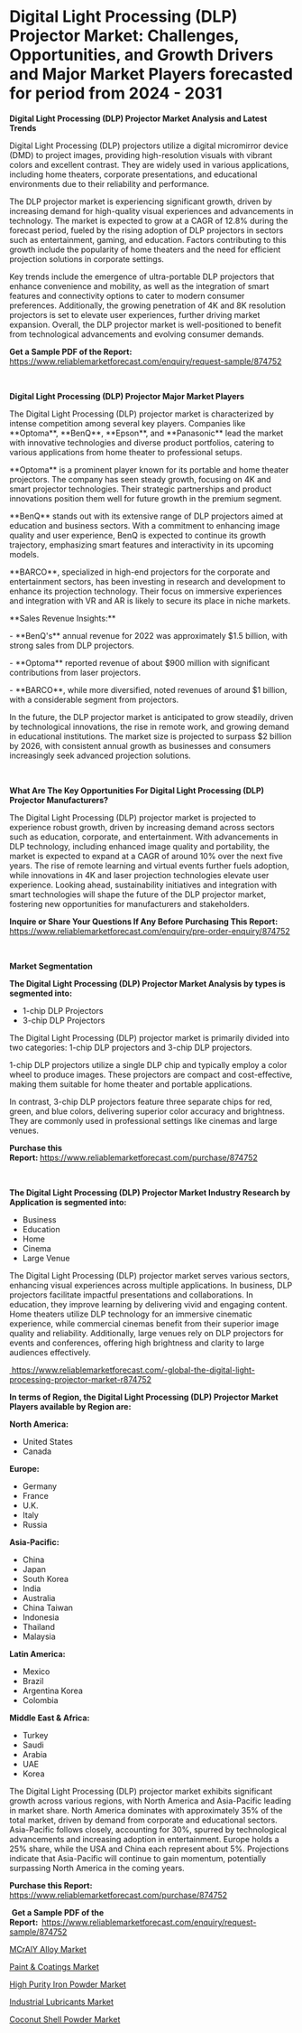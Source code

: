 <p><h1>Digital Light Processing (DLP) Projector Market: Challenges, Opportunities, and Growth Drivers and Major Market Players forecasted for period from 2024 - 2031</h1></p><p><strong>Digital Light Processing (DLP) Projector Market Analysis and Latest Trends</strong></p>
<p><p>Digital Light Processing (DLP) projectors utilize a digital micromirror device (DMD) to project images, providing high-resolution visuals with vibrant colors and excellent contrast. They are widely used in various applications, including home theaters, corporate presentations, and educational environments due to their reliability and performance.</p><p>The DLP projector market is experiencing significant growth, driven by increasing demand for high-quality visual experiences and advancements in technology. The market is expected to grow at a CAGR of 12.8% during the forecast period, fueled by the rising adoption of DLP projectors in sectors such as entertainment, gaming, and education. Factors contributing to this growth include the popularity of home theaters and the need for efficient projection solutions in corporate settings.</p><p>Key trends include the emergence of ultra-portable DLP projectors that enhance convenience and mobility, as well as the integration of smart features and connectivity options to cater to modern consumer preferences. Additionally, the growing penetration of 4K and 8K resolution projectors is set to elevate user experiences, further driving market expansion. Overall, the DLP projector market is well-positioned to benefit from technological advancements and evolving consumer demands.</p></p>
<p><strong>Get a Sample PDF of the Report:&nbsp;</strong> <a href="https://www.reliablemarketforecast.com/enquiry/request-sample/874752">https://www.reliablemarketforecast.com/enquiry/request-sample/874752</a></p>
<p>&nbsp;</p>
<p><strong>Digital Light Processing (DLP) Projector Major Market Players</strong></p>
<p><p>The Digital Light Processing (DLP) projector market is characterized by intense competition among several key players. Companies like **Optoma**, **BenQ**, **Epson**, and **Panasonic** lead the market with innovative technologies and diverse product portfolios, catering to various applications from home theater to professional setups.</p><p>**Optoma** is a prominent player known for its portable and home theater projectors. The company has seen steady growth, focusing on 4K and smart projector technologies. Their strategic partnerships and product innovations position them well for future growth in the premium segment.</p><p>**BenQ** stands out with its extensive range of DLP projectors aimed at education and business sectors. With a commitment to enhancing image quality and user experience, BenQ is expected to continue its growth trajectory, emphasizing smart features and interactivity in its upcoming models.</p><p>**BARCO**, specialized in high-end projectors for the corporate and entertainment sectors, has been investing in research and development to enhance its projection technology. Their focus on immersive experiences and integration with VR and AR is likely to secure its place in niche markets.</p><p>**Sales Revenue Insights:**  </p><p>- **BenQ's** annual revenue for 2022 was approximately $1.5 billion, with strong sales from DLP projectors.  </p><p>- **Optoma** reported revenue of about $900 million with significant contributions from laser projectors.  </p><p>- **BARCO**, while more diversified, noted revenues of around $1 billion, with a considerable segment from projectors. </p><p>In the future, the DLP projector market is anticipated to grow steadily, driven by technological innovations, the rise in remote work, and growing demand in educational institutions. The market size is projected to surpass $2 billion by 2026, with consistent annual growth as businesses and consumers increasingly seek advanced projection solutions.</p></p>
<p>&nbsp;</p>
<p><strong>What Are The Key Opportunities For Digital Light Processing (DLP) Projector Manufacturers?</strong></p>
<p><p>The Digital Light Processing (DLP) projector market is projected to experience robust growth, driven by increasing demand across sectors such as education, corporate, and entertainment. With advancements in DLP technology, including enhanced image quality and portability, the market is expected to expand at a CAGR of around 10% over the next five years. The rise of remote learning and virtual events further fuels adoption, while innovations in 4K and laser projection technologies elevate user experience. Looking ahead, sustainability initiatives and integration with smart technologies will shape the future of the DLP projector market, fostering new opportunities for manufacturers and stakeholders.</p></p>
<p><strong>Inquire or Share Your Questions If Any Before Purchasing This Report:</strong> <a href="https://www.reliablemarketforecast.com/enquiry/pre-order-enquiry/874752">https://www.reliablemarketforecast.com/enquiry/pre-order-enquiry/874752</a></p>
<p>&nbsp;</p>
<p><strong>Market Segmentation</strong></p>
<p><strong>The Digital Light Processing (DLP) Projector Market Analysis by types is segmented into:</strong></p>
<p><ul><li>1-chip DLP Projectors</li><li>3-chip DLP Projectors</li></ul></p>
<p><p>The Digital Light Processing (DLP) projector market is primarily divided into two categories: 1-chip DLP projectors and 3-chip DLP projectors. </p><p>1-chip DLP projectors utilize a single DLP chip and typically employ a color wheel to produce images. These projectors are compact and cost-effective, making them suitable for home theater and portable applications. </p><p>In contrast, 3-chip DLP projectors feature three separate chips for red, green, and blue colors, delivering superior color accuracy and brightness. They are commonly used in professional settings like cinemas and large venues.</p></p>
<p><strong>Purchase this Report:&nbsp;</strong><a href="https://www.reliablemarketforecast.com/purchase/874752">https://www.reliablemarketforecast.com/purchase/874752</a></p>
<p>&nbsp;</p>
<p><strong>The Digital Light Processing (DLP) Projector Market Industry Research by Application is segmented into:</strong></p>
<p><ul><li>Business</li><li>Education</li><li>Home</li><li>Cinema</li><li>Large Venue</li></ul></p>
<p><p>The Digital Light Processing (DLP) projector market serves various sectors, enhancing visual experiences across multiple applications. In business, DLP projectors facilitate impactful presentations and collaborations. In education, they improve learning by delivering vivid and engaging content. Home theaters utilize DLP technology for an immersive cinematic experience, while commercial cinemas benefit from their superior image quality and reliability. Additionally, large venues rely on DLP projectors for events and conferences, offering high brightness and clarity to large audiences effectively.</p></p>
<p><a href="https://www.reliablemarketforecast.com/-global-the-digital-light-processing-projector-market-r874752">&nbsp;https://www.reliablemarketforecast.com/-global-the-digital-light-processing-projector-market-r874752</a></p>
<p><strong>In terms of Region, the Digital Light Processing (DLP) Projector Market Players available by Region are:</strong></p>
<p>
    <p> <strong> North America: </strong>
        <ul>
            <li>United States</li>
            <li>Canada</li>
        </ul>
        </p> 
    <p> <strong> Europe: </strong>
        <ul>
            <li>Germany</li>
            <li>France</li>
            <li>U.K.</li>
            <li>Italy</li>
            <li>Russia</li>
        </ul>
        </p> 
    <p> <strong> Asia-Pacific: </strong>
        <ul>
            <li>China</li>
            <li>Japan</li>
            <li>South Korea</li>
            <li>India</li>
            <li>Australia</li>
            <li>China Taiwan</li>
            <li>Indonesia</li>
            <li>Thailand</li>
            <li>Malaysia</li>
        </ul>
        </p> 
    <p> <strong> Latin America: </strong>
        <ul>
            <li>Mexico</li>
            <li>Brazil</li>
            <li>Argentina Korea</li>
            <li>Colombia</li>
        </ul>
        </p> 
    <p> <strong> Middle East & Africa: </strong>
        <ul>
            <li>Turkey</li>
            <li>Saudi</li>
            <li>Arabia</li>
            <li>UAE</li>
            <li>Korea</li>
        </ul>
    </p>
    </p>
<p><p>The Digital Light Processing (DLP) projector market exhibits significant growth across various regions, with North America and Asia-Pacific leading in market share. North America dominates with approximately 35% of the total market, driven by demand from corporate and educational sectors. Asia-Pacific follows closely, accounting for 30%, spurred by technological advancements and increasing adoption in entertainment. Europe holds a 25% share, while the USA and China each represent about 5%. Projections indicate that Asia-Pacific will continue to gain momentum, potentially surpassing North America in the coming years.</p></p>
<p><strong>Purchase this Report: </strong><a href="https://www.reliablemarketforecast.com/purchase/874752">https://www.reliablemarketforecast.com/purchase/874752</a></p>
<p>&nbsp;<strong>Get a Sample PDF of the Report:&nbsp;&nbsp;</strong><a href="https://www.reliablemarketforecast.com/enquiry/request-sample/874752">https://www.reliablemarketforecast.com/enquiry/request-sample/874752</a></p>
<p><strong></strong></p>
<p><p><a href="https://medium.com/@lucoritz3lz/the-global-market-overview-of-the-mcraly-alloy-market-provides-a-unique-perspective-on-the-key-6f67e6a16a9b">MCrAlY Alloy Market</a></p><p><a href="https://issuu.com/reportprime-2/docs/paint-coatings-market-size-2030.ppt_109508590806d6">Paint & Coatings Market</a></p><p><a href="https://medium.com/@lucoritz3lz/high-purity-iron-powder-market-growth-outlook-from-2024-to-2031-and-it-is-projecting-at-4-7-9183fedcd1c5">High Purity Iron Powder Market</a></p><p><a href="https://issuu.com/reportprime-2/docs/industrial-lubricants-market-size-2_13252505da5227">Industrial Lubricants Market</a></p><p><a href="https://www.linkedin.com/pulse/global-perspectives-coconut-shell-powder-market-trends-forecast-ulzce?trackingId=gjSIDG1lS1aJ1dPUqhcvFQ%3D%3D">Coconut Shell Powder Market</a></p></p>